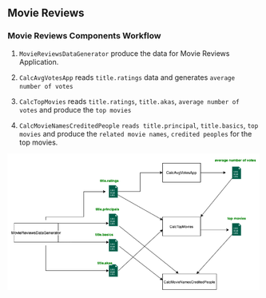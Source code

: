 ## Movie Reviews

### Movie Reviews Components Workflow

1) `MovieReviewsDataGenerator` produce the data for Movie Reviews Application.

2) `CalcAvgVotesApp` reads `title.ratings` data and generates `average number of votes`

3) `CalcTopMovies` reads `title.ratings`, `title.akas`, `average number of votes` and 
   produce the `top movies`

4) `CalcMovieNamesCreditedPeople`  `reads title.principal`, `title.basics`, `top movies` 
   and produce the `related movie names`, `credited peoples` for the top movies.



![MovieReviews_Workflow](MovieReviews_Workflow.png)

